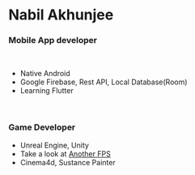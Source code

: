# Nabil Akhunjee

### Mobile App developer
<br />

- Native Android
- Google Firebase, Rest API, Local Database(Room)
- Learning Flutter
<br />

### Game Developer

- Unreal Engine, Unity
- Take a look at [Another FPS](https://tinyurl.com/anotherfps "Another FPS - GDrive")
- Cinema4d, Sustance Painter


<!--
**nbakh16/nbakh16** is a ✨ _special_ ✨ repository because its `README.md` (this file) appears on your GitHub profile.

Here are some ideas to get you started:

- 🔭 I’m currently working on ...
- 🌱 I’m currently learning ...
- 👯 I’m looking to collaborate on ...
- 🤔 I’m looking for help with ...
- 💬 Ask me about ...
- 📫 How to reach me: ...
- 😄 Pronouns: ...
- ⚡ Fun fact: ...
-->
